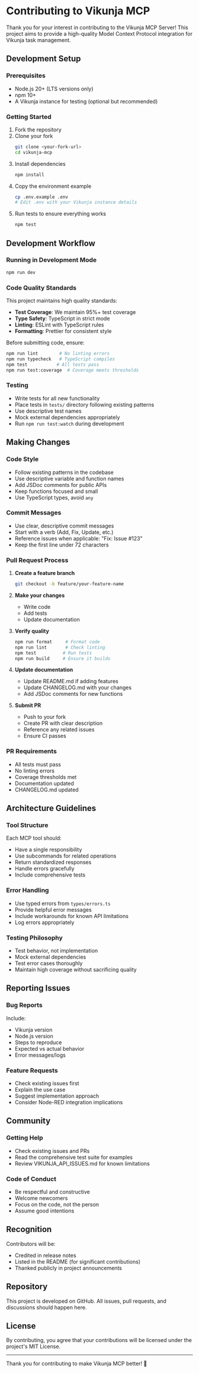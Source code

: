 # Contributing to Vikunja MCP

Thank you for your interest in contributing to the Vikunja MCP Server! This project aims to provide a high-quality Model Context Protocol integration for Vikunja task management.

## Development Setup

### Prerequisites
- Node.js 20+ (LTS versions only)
- npm 10+
- A Vikunja instance for testing (optional but recommended)

### Getting Started
1. Fork the repository
2. Clone your fork
   ```bash
   git clone <your-fork-url>
   cd vikunja-mcp
   ```
3. Install dependencies
   ```bash
   npm install
   ```
4. Copy the environment example
   ```bash
   cp .env.example .env
   # Edit .env with your Vikunja instance details
   ```
5. Run tests to ensure everything works
   ```bash
   npm test
   ```

## Development Workflow

### Running in Development Mode
```bash
npm run dev
```

### Code Quality Standards
This project maintains high quality standards:
- **Test Coverage**: We maintain 95%+ test coverage
- **Type Safety**: TypeScript in strict mode
- **Linting**: ESLint with TypeScript rules
- **Formatting**: Prettier for consistent style

Before submitting code, ensure:
```bash
npm run lint        # No linting errors
npm run typecheck   # TypeScript compiles
npm test           # All tests pass
npm run test:coverage  # Coverage meets thresholds
```

### Testing
- Write tests for all new functionality
- Place tests in `tests/` directory following existing patterns
- Use descriptive test names
- Mock external dependencies appropriately
- Run `npm run test:watch` during development

## Making Changes

### Code Style
- Follow existing patterns in the codebase
- Use descriptive variable and function names
- Add JSDoc comments for public APIs
- Keep functions focused and small
- Use TypeScript types, avoid `any`

### Commit Messages
- Use clear, descriptive commit messages
- Start with a verb (Add, Fix, Update, etc.)
- Reference issues when applicable: "Fix: Issue #123"
- Keep the first line under 72 characters

### Pull Request Process

1. **Create a feature branch**
   ```bash
   git checkout -b feature/your-feature-name
   ```

2. **Make your changes**
   - Write code
   - Add tests
   - Update documentation

3. **Verify quality**
   ```bash
   npm run format     # Format code
   npm run lint       # Check linting
   npm test          # Run tests
   npm run build     # Ensure it builds
   ```

4. **Update documentation**
   - Update README.md if adding features
   - Update CHANGELOG.md with your changes
   - Add JSDoc comments for new functions

5. **Submit PR**
   - Push to your fork
   - Create PR with clear description
   - Reference any related issues
   - Ensure CI passes

### PR Requirements
- All tests must pass
- No linting errors
- Coverage thresholds met
- Documentation updated
- CHANGELOG.md updated

## Architecture Guidelines

### Tool Structure
Each MCP tool should:
- Have a single responsibility
- Use subcommands for related operations
- Return standardized responses
- Handle errors gracefully
- Include comprehensive tests

### Error Handling
- Use typed errors from `types/errors.ts`
- Provide helpful error messages
- Include workarounds for known API limitations
- Log errors appropriately

### Testing Philosophy
- Test behavior, not implementation
- Mock external dependencies
- Test error cases thoroughly
- Maintain high coverage without sacrificing quality

## Reporting Issues

### Bug Reports
Include:
- Vikunja version
- Node.js version
- Steps to reproduce
- Expected vs actual behavior
- Error messages/logs

### Feature Requests
- Check existing issues first
- Explain the use case
- Suggest implementation approach
- Consider Node-RED integration implications

## Community

### Getting Help
- Check existing issues and PRs
- Read the comprehensive test suite for examples
- Review VIKUNJA_API_ISSUES.md for known limitations

### Code of Conduct
- Be respectful and constructive
- Welcome newcomers
- Focus on the code, not the person
- Assume good intentions

## Recognition

Contributors will be:
- Credited in release notes
- Listed in the README (for significant contributions)
- Thanked publicly in project announcements

## Repository

This project is developed on GitHub. All issues, pull requests, and discussions should happen here.

## License

By contributing, you agree that your contributions will be licensed under the project's MIT License.

---

Thank you for contributing to make Vikunja MCP better! 🚀
